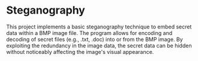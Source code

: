 # Steganography
This project implements a basic steganography technique to embed secret data within a BMP image file. The program allows for encoding and decoding of secret files (e.g., .txt, .doc) into or from the BMP image. By exploiting the redundancy in the image data, the secret data can be hidden without noticeably affecting the image's visual appearance.

